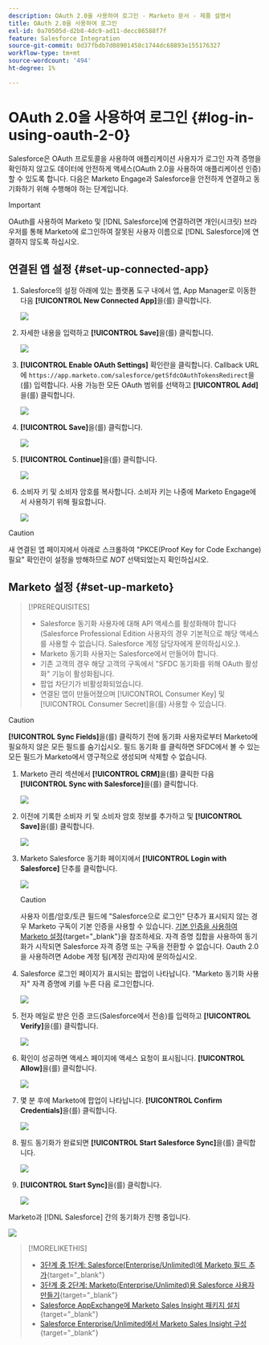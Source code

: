 ```yaml
---
description: OAuth 2.0을 사용하여 로그인 - Marketo 문서 - 제품 설명서
title: OAuth 2.0을 사용하여 로그인
exl-id: 0a70505d-d2b8-4dc9-ad11-decc86588f7f
feature: Salesforce Integration
source-git-commit: 0d37fbdb7d08901458c1744dc68893e155176327
workflow-type: tm+mt
source-wordcount: '494'
ht-degree: 1%

---
```


# OAuth 2.0을 사용하여 로그인 {#log-in-using-oauth-2-0}

Salesforce은 OAuth 프로토콜을 사용하여 애플리케이션 사용자가 로그인 자격 증명을 확인하지 않고도 데이터에 안전하게 액세스(OAuth 2.0을 사용하여 애플리케이션 인증)할 수 있도록 합니다. 다음은 Marketo Engage과 Salesforce을 안전하게 연결하고 동기화하기 위해 수행해야 하는 단계입니다.

>[!IMPORTANT]
>
>OAuth를 사용하여 Marketo 및 [!DNL Salesforce]에 연결하려면 개인(시크릿) 브라우저를 통해 Marketo에 로그인하여 잘못된 사용자 이름으로 [!DNL Salesforce]에 연결하지 않도록 하십시오.

## 연결된 앱 설정 {#set-up-connected-app}

1. Salesforce의 설정 아래에 있는 플랫폼 도구 내에서 앱, App Manager로 이동한 다음 **[!UICONTROL New Connected App]**&#x200B;을(를) 클릭합니다.

   ![](assets/setting-up-oauth-2-1.png)

1. 자세한 내용을 입력하고 **[!UICONTROL Save]**&#x200B;을(를) 클릭합니다.

   ![](assets/setting-up-oauth-2-2.png)

1. **[!UICONTROL Enable OAuth Settings]** 확인란을 클릭합니다. Callback URL에 `https://app.marketo.com/salesforce/getSfdcOAuthTokensRedirect`을(를) 입력합니다. 사용 가능한 모든 OAuth 범위를 선택하고 **[!UICONTROL Add]**&#x200B;을(를) 클릭합니다.

   ![](assets/setting-up-oauth-2-3.png)

1. **[!UICONTROL Save]**&#x200B;을(를) 클릭합니다.

   ![](assets/setting-up-oauth-2-4.png)

1. **[!UICONTROL Continue]**&#x200B;을(를) 클릭합니다.

   ![](assets/setting-up-oauth-2-5.png)

1. 소비자 키 및 소비자 암호를 복사합니다. 소비자 키는 나중에 Marketo Engage에서 사용하기 위해 필요합니다.

   ![](assets/setting-up-oauth-2-6.png)

>[!CAUTION]
>
>새 연결된 앱 페이지에서 아래로 스크롤하여 &quot;PKCE(Proof Key for Code Exchange) 필요&quot; 확인란이 설정을 방해하므로 _NOT_ 선택되었는지 확인하십시오.

## Marketo 설정 {#set-up-marketo}

>[!PREREQUISITES]
>
>* Salesforce 동기화 사용자에 대해 API 액세스를 활성화해야 합니다(Salesforce Professional Edition 사용자의 경우 기본적으로 해당 액세스를 사용할 수 없습니다. Salesforce 계정 담당자에게 문의하십시오.).
>* Marketo 동기화 사용자는 Salesforce에서 만들어야 합니다.
>* 기존 고객의 경우 해당 고객의 구독에서 &quot;SFDC 동기화를 위해 OAuth 활성화&quot; 기능이 활성화됩니다.
>* 팝업 차단기가 비활성화되었습니다.
>* 연결된 앱이 만들어졌으며 [!UICONTROL Consumer Key] 및 [!UICONTROL Consumer Secret]을(를) 사용할 수 있습니다.

>[!CAUTION]
>
>**[!UICONTROL Sync Fields]**&#x200B;을(를) 클릭하기 전에 동기화 사용자로부터 Marketo에 필요하지 않은 모든 필드를 숨기십시오. 필드 동기화 를 클릭하면 SFDC에서 볼 수 있는 모든 필드가 Marketo에서 영구적으로 생성되며 삭제할 수 없습니다.

1. Marketo 관리 섹션에서 **[!UICONTROL CRM]**&#x200B;을(를) 클릭한 다음 **[!UICONTROL Sync with Salesforce]**&#x200B;을(를) 클릭합니다.

   ![](assets/setting-up-oauth-2-7.png)

1. 이전에 기록한 소비자 키 및 소비자 암호 정보를 추가하고 및 **[!UICONTROL Save]**&#x200B;을(를) 클릭합니다.

   ![](assets/setting-up-oauth-2-8.png)

1. Marketo Salesforce 동기화 페이지에서 **[!UICONTROL Login with Salesforce]** 단추를 클릭합니다.

   ![](assets/setting-up-oauth-2-9.png)

   >[!CAUTION]
   >
   >사용자 이름/암호/토큰 필드에 &quot;Salesforce으로 로그인&quot; 단추가 표시되지 않는 경우 Marketo 구독이 기본 인증을 사용할 수 있습니다. [기본 인증을 사용하여 Marketo 설정](/help/marketo/product-docs/crm-sync/salesforce-sync/setup/enterprise-unlimited-edition/step-3-of-3-connect-marketo-and-salesforce-enterprise-unlimited.md){target="_blank"}을 참조하세요. 자격 증명 집합을 사용하여 동기화가 시작되면 Salesforce 자격 증명 또는 구독을 전환할 수 없습니다. Oauth 2.0을 사용하려면 Adobe 계정 팀(계정 관리자)에 문의하십시오.

1. Salesforce 로그인 페이지가 표시되는 팝업이 나타납니다. &quot;Marketo 동기화 사용자&quot; 자격 증명에 키를 누른 다음 로그인합니다.

   ![](assets/setting-up-oauth-2-10.png)

1. 전자 메일로 받은 인증 코드(Salesforce에서 전송)를 입력하고 **[!UICONTROL Verify]**&#x200B;을(를) 클릭합니다.

   ![](assets/setting-up-oauth-2-11.png)

1. 확인이 성공하면 액세스 페이지에 액세스 요청이 표시됩니다. **[!UICONTROL Allow]**&#x200B;을(를) 클릭합니다.

   ![](assets/setting-up-oauth-2-12.png)

1. 몇 분 후에 Marketo에 팝업이 나타납니다. **[!UICONTROL Confirm Credentials]**&#x200B;을(를) 클릭합니다.

   ![](assets/setting-up-oauth-2-13.png)

1. 필드 동기화가 완료되면 **[!UICONTROL Start Salesforce Sync]**&#x200B;을(를) 클릭합니다.

   ![](assets/setting-up-oauth-2-14.png)

1. **[!UICONTROL Start Sync]**&#x200B;을(를) 클릭합니다.

   ![](assets/setting-up-oauth-2-15.png)

Marketo과 [!DNL Salesforce] 간의 동기화가 진행 중입니다.

![](assets/setting-up-oauth-2-16.png)

>[!MORELIKETHIS]
>
>* [3단계 중 1단계: Salesforce(Enterprise/Unlimited)에 Marketo 필드 추가](/help/marketo/product-docs/crm-sync/salesforce-sync/setup/enterprise-unlimited-edition/step-1-of-3-add-marketo-fields-to-salesforce-enterprise-unlimited.md){target="_blank"}
>* [3단계 중 2단계: Marketo(Enterprise/Unlimited)용 Salesforce 사용자 만들기](/help/marketo/product-docs/crm-sync/salesforce-sync/setup/enterprise-unlimited-edition/step-2-of-3-create-a-salesforce-user-for-marketo-enterprise-unlimited.md){target="_blank"}
>* [Salesforce AppExchange에 Marketo Sales Insight 패키지 설치](/help/marketo/product-docs/marketo-sales-insight/msi-for-salesforce/installation/install-marketo-sales-insight-package-in-salesforce-appexchange.md){target="_blank"}
>* [Salesforce Enterprise/Unlimited에서 Marketo Sales Insight 구성](/help/marketo/product-docs/marketo-sales-insight/msi-for-salesforce/configuration/configure-marketo-sales-insight-in-salesforce-enterprise-unlimited.md){target="_blank"}
